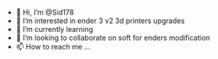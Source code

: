 - 👋 Hi, I’m @Sid178
- 👀 I’m interested in ender 3 v2 3d printers upgrades
- 🌱 I’m currently learning 
- 💞️ I’m looking to collaborate on soft for enders modification
- 📫 How to reach me ...

<!---
Sid178/Sid178 is a ✨ special ✨ repository because its `README.md` (this file) appears on your GitHub profile.
You can click the Preview link to take a look at your changes.
--->
